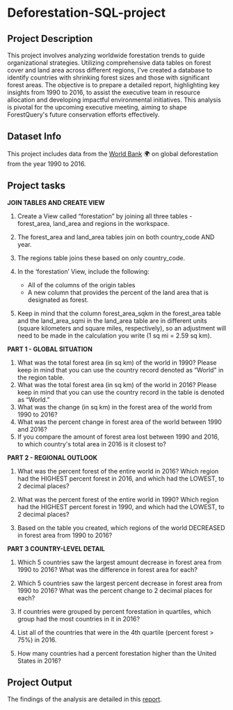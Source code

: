 # Deforestation-SQL-project

## Project Description

This project involves analyzing worldwide forestation trends to guide organizational strategies. Utilizing comprehensive data tables on forest cover and land area across different regions, I've created a database to identify countries with shrinking forest sizes and those with significant forest areas. The objective is to prepare a detailed report, highlighting key insights from 1990 to 2016, to assist the executive team in resource allocation and developing impactful environmental initiatives. This analysis is pivotal for the upcoming executive meeting, aiming to shape ForestQuery's future conservation efforts effectively.

## Dataset Info

This project includes data from the [World Bank](https://www.worldbank.org/en/home) 🌍 on global deforestation from the year 1990 to 2016.


## Project tasks

**JOIN TABLES AND CREATE VIEW**

1. Create a View called “forestation” by joining all three tables - forest_area, land_area and regions in the workspace.
2. The forest_area and land_area tables join on both country_code AND year.
3. The regions table joins these based on only country_code.
4. In the ‘forestation’ View, include the following:
    * All of the columns of the origin tables
    * A new column that provides the percent of the land area that is designated as forest.

5. Keep in mind that the column forest_area_sqkm in the forest_area table and the land_area_sqmi in the land_area table are in different units (square kilometers and square miles, respectively), so an adjustment will need to be made in the calculation you write (1 sq mi = 2.59 sq km).

**PART 1 - GLOBAL SITUATION**

1. What was the total forest area (in sq km) of the world in 1990? Please keep in mind that you can use the country record denoted as “World" in the region table.
2. What was the total forest area (in sq km) of the world in 2016? Please keep in mind that you can use the country record in the table is denoted as “World.”
3. What was the change (in sq km) in the forest area of the world from 1990 to 2016?
4. What was the percent change in forest area of the world between 1990 and 2016?
5.  If you compare the amount of forest area lost between 1990 and 2016, to which country's total area in 2016 is it closest to?

**PART 2 - REGIONAL OUTLOOK**

1. What was the percent forest of the entire world in 2016? Which region had the HIGHEST percent forest in 2016, and which had the LOWEST, to 2 decimal places?

2. What was the percent forest of the entire world in 1990? Which region had the HIGHEST percent forest in 1990, and which had the LOWEST, to 2 decimal places?

3. Based on the table you created, which regions of the world DECREASED in forest area from 1990 to 2016?

**PART 3 COUNTRY-LEVEL DETAIL**

1. Which 5 countries saw the largest amount decrease in forest area from 1990 to 2016? What was the difference in forest area for each?

2. Which 5 countries saw the largest percent decrease in forest area from 1990 to 2016? What was the percent change to 2 decimal places for each?

3. If countries were grouped by percent forestation in quartiles, which group had the most countries in it in 2016?

4. List all of the countries that were in the 4th quartile (percent forest > 75%) in 2016.

5. How many countries had a percent forestation higher than the United States in 2016?

## Project Output

 The findings of the analysis are  detailed in this [report](https://github.com/jwoh1323/Deforestation-SQL-Project/blob/f2d8797a84a39abb6de7b235044fd864ac82ba14/deforestation-exploration-project-jinwoo.pdf).
